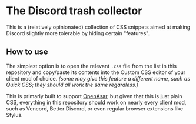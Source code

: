 # The Discord trash collector

This is a (relatively opinionated) collection of CSS snippets aimed at making Discord slightly more tolerable by
hiding certain "features".

## How to use

The simplest option is to open the relevant `.css` file from the list in this repository and copy/paste its contents
into the Custom CSS editor of your client mod of choice. *(some may give this feature a different name, such as Quick CSS;
they should all work the same regardless.)*

This is primarly built to support [OpenAsar](https://openasar.dev/), but given that this is just plain CSS, everything
in this repository should work on nearly every client mod, such as Vencord, Better Discord, or even regular browser
extensions like Stylus.

